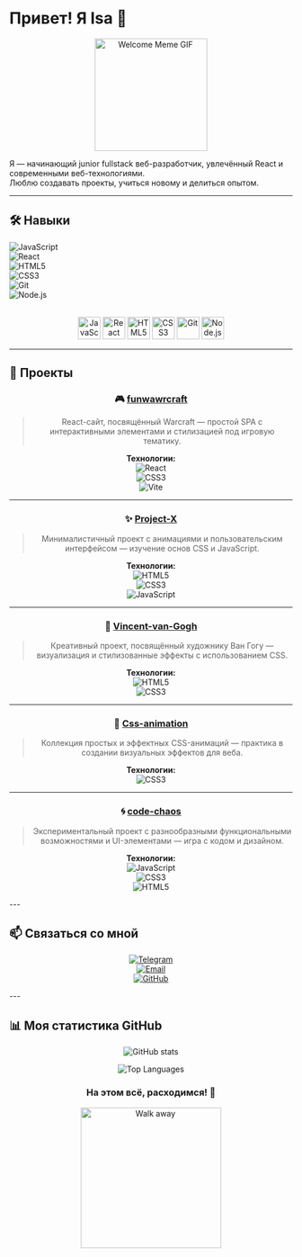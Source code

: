 # Привет! Я Isa 👋

<div align="center">
  <img src="https://media.giphy.com/media/l0MYt5jPR6QX5pnqM/giphy.gif" width="200" alt="Welcome Meme GIF" />
</div>

Я — начинающий junior fullstack веб-разработчик, увлечённый React и современными веб-технологиями.  
Люблю создавать проекты, учиться новому и делиться опытом.

---

## 🛠️ Навыки

![JavaScript](https://img.shields.io/badge/JavaScript-80%25-yellow?style=for-the-badge&logo=javascript)  
![React](https://img.shields.io/badge/React-75%25-61DAFB?style=for-the-badge&logo=react&logoColor=white)  
![HTML5](https://img.shields.io/badge/HTML5-90%25-E34F26?style=for-the-badge&logo=html5&logoColor=white)  
![CSS3](https://img.shields.io/badge/CSS3-85%25-1572B6?style=for-the-badge&logo=css3)  
![Git](https://img.shields.io/badge/Git-70%25-F05032?style=for-the-badge&logo=git&logoColor=white)  
![Node.js](https://img.shields.io/badge/Node.js-60%25-339933?style=for-the-badge&logo=nodedotjs&logoColor=white)  

<br>

<div align="center">
  <img src="https://cdn.jsdelivr.net/gh/devicons/devicon/icons/javascript/javascript-original.svg" width="40" height="40" alt="JavaScript" />
  <img src="https://cdn.jsdelivr.net/gh/devicons/devicon/icons/react/react-original.svg" width="40" height="40" alt="React" />
  <img src="https://cdn.jsdelivr.net/gh/devicons/devicon/icons/html5/html5-original.svg" width="40" height="40" alt="HTML5" />
  <img src="https://cdn.jsdelivr.net/gh/devicons/devicon/icons/css3/css3-original.svg" width="40" height="40" alt="CSS3" />
  <img src="https://cdn.jsdelivr.net/gh/devicons/devicon/icons/git/git-original.svg" width="40" height="40" alt="Git" />
  <img src="https://cdn.jsdelivr.net/gh/devicons/devicon/icons/nodejs/nodejs-original.svg" width="40" height="40" alt="Node.js" />
</div>

---

## 🚀 Проекты
<div align="center">

### 🎮 [funwawrcraft](https://github.com/adskydrocher228/funwawrcraft)  
> React-сайт, посвящённый Warcraft — простой SPA с интерактивными элементами и стилизацией под игровую тематику.

**Технологии:**  
![React](https://img.shields.io/badge/React-61DAFB?style=for-the-badge&logo=react&logoColor=white)  
![CSS3](https://img.shields.io/badge/CSS3-1572B6?style=for-the-badge&logo=css3)  
![Vite](https://img.shields.io/badge/Vite-646CFF?style=for-the-badge&logo=vite&logoColor=white)

---

### ✨ [Project-X](https://github.com/adskydrocher228/Project-X)  
> Минималистичный проект с анимациями и пользовательским интерфейсом — изучение основ CSS и JavaScript.

**Технологии:**  
![HTML5](https://img.shields.io/badge/HTML5-E34F26?style=for-the-badge&logo=html5&logoColor=white)  
![CSS3](https://img.shields.io/badge/CSS3-1572B6?style=for-the-badge&logo=css3)  
![JavaScript](https://img.shields.io/badge/JavaScript-F7DF1E?style=for-the-badge&logo=javascript&logoColor=black)

---

### 🎨 [Vincent-van-Gogh](https://github.com/adskydrocher228/Vincent-van-Gogh)  
> Креативный проект, посвящённый художнику Ван Гогу — визуализация и стилизованные эффекты с использованием CSS.

**Технологии:**  
![HTML5](https://img.shields.io/badge/HTML5-E34F26?style=for-the-badge&logo=html5&logoColor=white)  
![CSS3](https://img.shields.io/badge/CSS3-1572B6?style=for-the-badge&logo=css3)

---

### 💫 [Css-animation](https://github.com/adskydrocher228/Css-animation)  
> Коллекция простых и эффектных CSS-анимаций — практика в создании визуальных эффектов для веба.

**Технологии:**  
![CSS3](https://img.shields.io/badge/CSS3-1572B6?style=for-the-badge&logo=css3)

---

### 🌀 [code-chaos](https://github.com/adskydrocher228/code-chaos)  
> Экспериментальный проект с разнообразными функциональными возможностями и UI-элементами — игра с кодом и дизайном.

**Технологии:**  
![JavaScript](https://img.shields.io/badge/JavaScript-F7DF1E?style=for-the-badge&logo=javascript&logoColor=black)  
![CSS3](https://img.shields.io/badge/CSS3-1572B6?style=for-the-badge&logo=css3)  
![HTML5](https://img.shields.io/badge/HTML5-E34F26?style=for-the-badge&logo=html5&logoColor=white)

</div>
---

## 📫 Связаться со мной

<div align="center">

[![Telegram](https://img.shields.io/badge/Telegram-26A5E4?style=for-the-badge&logo=telegram&logoColor=white)](https://t.me/excviolet)  
[![Email](https://img.shields.io/badge/Email-D14836?style=for-the-badge&logo=gmail&logoColor=white)](mailto:idaniaruly42@gmail.com)  
[![GitHub](https://img.shields.io/badge/GitHub-181717?style=for-the-badge&logo=github&logoColor=white)](https://github.com/adskydrocher228)

</div>
---

## 📊 Моя статистика GitHub

<div align="center">

![GitHub stats](https://github-readme-stats.vercel.app/api?username=adskydrocher228&show_icons=true&theme=dark&count_private=true)  

![Top Languages](https://github-readme-stats.vercel.app/api/top-langs/?username=adskydrocher228&layout=compact&theme=dark)

</div>

<div align="center">

### На этом всё, расходимся! 👋

<img src="https://media.giphy.com/media/3oz8xLD70iM1c5zm8k/giphy.gif" alt="Walk away" width="250"/>


</div>

